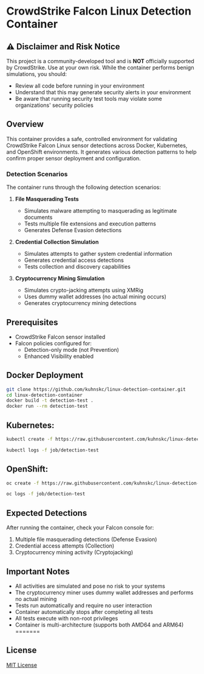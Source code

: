 # CrowdStrike Falcon Linux Detection Container

## ⚠️ Disclaimer and Risk Notice
This project is a community-developed tool and is **NOT** officially supported by CrowdStrike. Use at your own risk. While the container performs benign simulations, you should:
- Review all code before running in your environment
- Understand that this may generate security alerts in your environment
- Be aware that running security test tools may violate some organizations' security policies

## Overview
This container provides a safe, controlled environment for validating CrowdStrike Falcon Linux sensor detections across Docker, Kubernetes, and OpenShift environments. It generates various detection patterns to help confirm proper sensor deployment and configuration.

### Detection Scenarios
The container runs through the following detection scenarios:

1. **File Masquerading Tests**
   - Simulates malware attempting to masquerading as legitimate documents
   - Tests multiple file extensions and execution patterns
   - Generates Defense Evasion detections

2. **Credential Collection Simulation**
   - Simulates attempts to gather system credential information
   - Generates credential access detections
   - Tests collection and discovery capabilities

3. **Cryptocurrency Mining Simulation**
   - Simulates crypto-jacking attempts using XMRig
   - Uses dummy wallet addresses (no actual mining occurs)
   - Generates cryptocurrency mining detections

## Prerequisites
- CrowdStrike Falcon sensor installed
- Falcon policies configured for:
  - Detection-only mode (not Prevention)
  - Enhanced Visibility enabled

## Docker Deployment
```bash
git clone https://github.com/kuhnskc/linux-detection-container.git
cd linux-detection-container
docker build -t detection-test .
docker run --rm detection-test
```

## Kubernetes:
```bash
kubectl create -f https://raw.githubusercontent.com/kuhnskc/linux-detection-container/main/deployments/job.yaml
```
```bash
kubectl logs -f job/detection-test
```

## OpenShift:
```bash
oc create -f https://raw.githubusercontent.com/kuhnskc/linux-detection-container/main/deployments/job.yaml
```
```bash
oc logs -f job/detection-test
```

## Expected Detections
After running the container, check your Falcon console for:
1. Multiple file masquerading detections (Defense Evasion)
2. Credential access attempts (Collection)
3. Cryptocurrency mining activity (Cryptojacking)

## Important Notes
- All activities are simulated and pose no risk to your systems
- The cryptocurrency miner uses dummy wallet addresses and performs no actual mining
- Tests run automatically and require no user interaction
- Container automatically stops after completing all tests
- All tests execute with non-root privileges
- Container is multi-architecture (supports both AMD64 and ARM64)
=======

## License
[MIT License](LICENSE)
